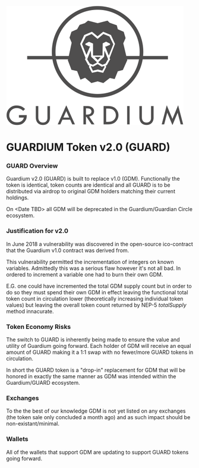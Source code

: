 ![Guardium Logo](https://raw.githubusercontent.com/guardiancircle/guardium-token-contract/master/guardium_logo.png)

# GUARDIUM Token v2.0 (GUARD)

### GUARD Overview
Guardium v2.0 (GUARD) is built to replace v1.0 (GDM). Functionally the token is identical, token counts are identical and all GUARD is to be distributed via airdrop to original GDM holders matching their current holdings.

On \<Date TBD\> all GDM will be deprecated in the Guardium/Guardian Circle ecosystem.


### Justification for v2.0
In June 2018 a vulnerability was discovered in the open-source ico-contract that the Guardium v1.0 contract was derived from.

This vulnerability permitted the incrementation of integers on known variables. Admittedly this was a serious flaw however it's not all bad. In ordered to increment a variable one had to burn their own GDM. 

E.G. one could have incremented the total GDM supply count but in order to do so they must spend their own GDM in effect leaving the functional total token count in circulation lower (theoretically increasing individual token values) but leaving the overall token count returned by NEP-5 *totalSupply* method innacurate.

### Token Economy Risks
The switch to GUARD is inherently being made to ensure the value and utility of Guardium going forward. Each holder of GDM will receive an equal amount of GUARD making it a 1:1 swap with no fewer/more GUARD tokens in circulation.

In short the GUARD token is a "drop-in" replacement for GDM that will be honored in exactly the same manner as GDM was intended within the Guardium/GUARD ecosystem.

### Exchanges
To the the best of our knowledge GDM is not yet listed on any exchanges (the token sale only concluded a month ago) and as such impact should be non-existant/minimal.

### Wallets
All of the wallets that support GDM are updating to support GUARD tokens going forward.


